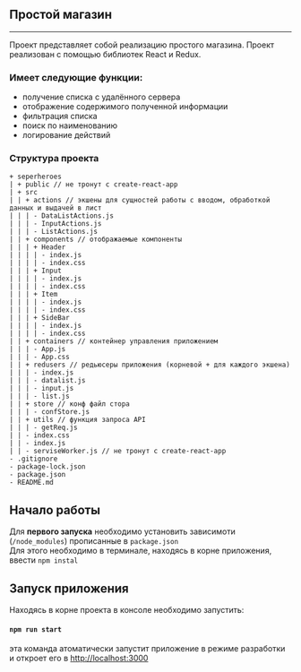 ## Простой магазин
---

Проект представляет собой реализацию простого магазина. Проект реализован с помощью библиотек React и Redux. 

### Имеет следующие функции:
- получение списка c удалённого сервера
- отображение содержимого полученной информации
- фильтрация списка
- поиск по наименованию
- логирование действий

### Структура проекта

```
+ seperheroes
| + public // не тронут с create-react-app
| + src
| | + actions // экшены для сущностей работы с вводом, обработкой данных и выдачей в лист
| | | - DataListActions.js
| | | - InputActions.js
| | | - ListActions.js
| | + components // отображаемые компоненты
| | | + Header
| | | | - index.js
| | | | - index.css
| | | + Input
| | | | - index.js
| | | | - index.css
| | | + Item
| | | | - index.js
| | | | - index.css
| | | + SideBar
| | | | - index.js
| | | | - index.css
| | + containers // контейнер управления приложением
| | | - App.js
| | | - App.css
| | + redusers // редьюсеры приложения (корневой + для каждого экшена)
| | | - index.js
| | | - datalist.js
| | | - input.js
| | | - list.js
| | + store // конф файл стора
| | | - confStore.js
| | + utils // функция запроса API
| | | - getReq.js
| | - index.css
| | - index.js
| | - serviseWorker.js // не тронут с create-react-app
- .gitignore
- package-lock.json
- package.json
- README.md
```

## Начало работы
Для **первого запуска** необходимо установить зависимоти (`/node_modules`) прописанные в `package.json`<br>
Для этого необходимо в терминале, находясь в корне приложения, ввести `npm instal`

## Запуск приложения
Находясь в корне проекта в консоле необходимо запустить:
#### `npm run start`
эта команда атоматически запустит приложение в режиме разработки и откроет его в [http://localhost:3000](http://localhost:3000)<br>